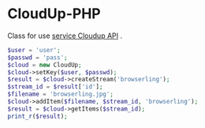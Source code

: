 # CloudUp-PHP
Class for use [service Cloudup API](https://cloudup.com) .

``` php
$user = 'user';
$passwd = 'pass';
$cloud = new CloudUp;
$cloud->setKey($user, $passwd);
$result = $cloud->createStream('browserling');
$stream_id = $result['id'];
$filename = 'browserling.jpg';
$cloud->addItem($filename, $stream_id, 'browserling');
$result = $cloud->getItems($stream_id);
print_r($result);
```

